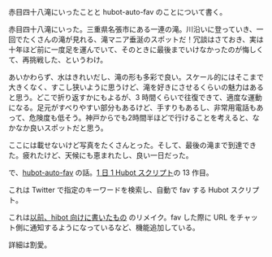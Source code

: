 赤目四十八滝にいったことと hubot-auto-fav のことについて書く。

赤目四十八滝にいった。三重県名張市にある一連の滝。川沿いに登っていき、一回でたくさんの滝が見れる、滝マニア垂涎のスポットだ！冗談はさておき、実は十年ほど前に一度足を運んでいて、そのときに最後までいけなかったのが悔しくて、再挑戦した、というわけ。

あいかわらず、水はきれいだし、滝の形も多彩で良い。スケール的にはそこまで大きくなく、すこし狭いように思うけど、滝を好きにさせるくらいの魅力はあると思う。どこで折り返すかにもよるが、3 時間くらいで往復できて、適度な運動になる。足元がすべりやすい部分もあるけど、手すりもあるし、非常用電話もあって、危険度も低そう。神戸からでも2時間半ほどで行けることを考えると、なかなか良いスポットだと思う。

ここには載せないけど写真をたくさんとった。そして、最後の滝まで到達できた。疲れたけど、天候にも恵まれたし、良い一日だった。

で、[hubot-auto-fav][gh:bouzuya/hubot-auto-fav] の話。[1 日 1 Hubot スクリプト][hubot-script-per-day]の 13 作目。

これは Twitter で指定のキーワードを検索し、自動で fav する Hubot スクリプト。

これは[以前、hibot 向けに書いたもの][2014-06-23] のリメイク。fav した際に URL をチャット側に通知するようになっているなど、機能追加している。

詳細は割愛。

[2014-06-23]: https://blog.bouzuya.net/2014/06/23/
[hubot-script-per-day]: https://blog.bouzuya.net/posts?tags=hubot-script-per-day
[gh:bouzuya/hubot-auto-fav]: https://github.com/bouzuya/hubot-auto-fav
